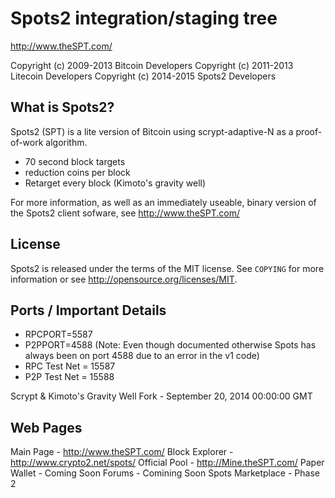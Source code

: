 Spots2 integration/staging tree
================================

http://www.theSPT.com/

Copyright (c) 2009-2013 Bitcoin Developers
Copyright (c) 2011-2013 Litecoin Developers
Copyright (c) 2014-2015 Spots2 Developers

What is Spots2?
----------------

Spots2 (SPT) is a lite version of Bitcoin using scrypt-adaptive-N as a proof-of-work algorithm.
 - 70 second block targets
 - reduction coins per block
 - Retarget every block (Kimoto's gravity well)

For more information, as well as an immediately useable, binary version of
the Spots2 client sofware, see http://www.theSPT.com/


License
-------

Spots2 is released under the terms of the MIT license. See `COPYING` for more
information or see http://opensource.org/licenses/MIT.


Ports / Important Details
-------------------------

 - RPCPORT=5587
 - P2PPORT=4588 (Note: Even though documented otherwise Spots has always been on port 4588 due to an error in the v1 code)
 - RPC Test Net = 15587
 - P2P Test Net = 15588

Scrypt & Kimoto's Gravity Well Fork - September 20, 2014 00:00:00 GMT

Web Pages
---------
Main Page - http://www.theSPT.com/
Block Explorer - http://www.crypto2.net/spots/
Official Pool - http://Mine.theSPT.com/
Paper Wallet - Coming Soon
Forums - Comining Soon
Spots Marketplace - Phase 2
